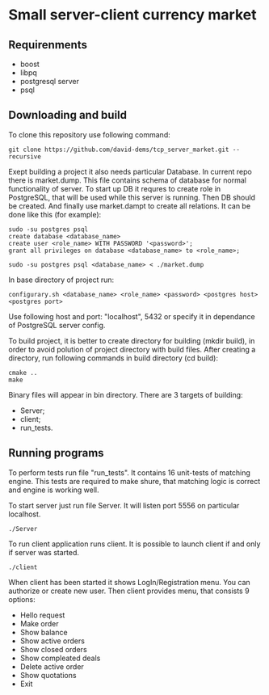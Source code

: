 # Small server-client currency market

## Requirenments
- boost
- libpq
- postgresql server
- psql

## Downloading and build
To clone this repository use following command:
```
git clone https://github.com/david-dems/tcp_server_market.git --recursive
```
Exept building a project it also needs particular Database. In current repo there is market.dump. This file contains schema of database for normal functionality of server.
To start up DB it requres to create role in PostgreSQL, that will be used while this server is running.
Then DB should be created. And finally use market.dampt to create all relations.
It can be done like this (for example):
```
sudo -su postgres psql
create database <database_name>
create user <role_name> WITH PASSWORD '<password>';
grant all privileges on database <database_name> to <role_name>;
```
```
sudo -su postgres psql <database_name> < ./market.dump
```

In base directory of project run:
```
configurary.sh <database_name> <role_name> <password> <postgres host> <postgres port>
```
Use following host and port: "localhost", 5432 or specify it in dependance of PostgreSQL server config.

To build project, it is better to create directory for building (mkdir build), in order to avoid polution of project directory with build files.
After creating a directory, run following commands in build directory (cd build):
```
cmake ..
make
```
Binary files will appear in bin directory. 
There are 3 targets of building:
- Server;
- client;
- run_tests.

## Running programs

To perform tests run file "run_tests". It contains 16 unit-tests of matching engine. This tests are required to make shure, that matching logic is correct and engine is working well.

To start server just run file Server. It will listen port 5556 on particular localhost.
```
./Server
```
To run client application runs client. It is possible to launch client if and only if server was started.
```
./client
````
When client has been started it shows LogIn/Registration menu. You can authorize or create new user.
Then client provides menu, that consists 9 options:
- Hello request
- Make order
- Show balance
- Show active orders
- Show closed orders
- Show compleated deals
- Delete active order
- Show quotations
- Exit 